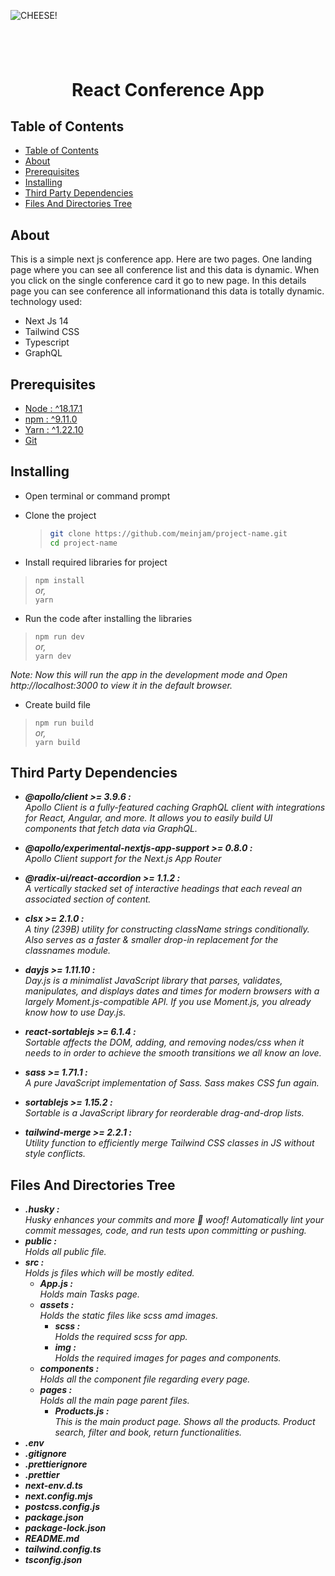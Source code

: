 ![CHEESE!](./src/assets/img/demo.png)

## &nbsp;

<h1 align="center">React Conference App </h1>

## Table of Contents

- [Table of Contents](#)
- [About](#about)
- [Prerequisites](#prerequisites)
- [Installing](#installing)
- [Third Party Dependencies](#third-party-dependencies)
- [Files And Directories Tree](#files-and-directories-tree)

## About

This is a simple next js conference app. Here are two pages. One landing page where you can see all conference list and this data is dynamic. When you click on the single conference card it go to new page. In this details page you can see conference all informationand this data is totally dynamic. technology used:

- Next Js 14
- Tailwind CSS
- Typescript
- GraphQL

## Prerequisites

- [Node : ^18.17.1](https://nodejs.org/en/download/)
- [npm : ^9.11.0](https://nodejs.org/en/download/)
- [Yarn : ^1.22.10](https://classic.yarnpkg.com/en/docs/install)
- [Git](https://git-scm.com/downloads)

## Installing

- Open terminal or command prompt

- Clone the project

  > ```bash
  > git clone https://github.com/meinjam/project-name.git
  > cd project-name
  > ```

- Install required libraries for project

> `npm install`\
> _or,_ \
> `yarn`

- Run the code after installing the libraries

> `npm run dev`\
> _or,_ \
> `yarn dev`

_Note: Now this will run the app in the development mode and Open http://localhost:3000 to view it in the default browser._

- Create build file

> `npm run build` \
> _or,_ \
> `yarn build`

## Third Party Dependencies

- **_@apollo/client >= 3.9.6 :_** \
  _Apollo Client is a fully-featured caching GraphQL client with integrations for React, Angular, and more. It allows you to easily build UI components that fetch data via GraphQL._

- **_@apollo/experimental-nextjs-app-support >= 0.8.0 :_** \
  _Apollo Client support for the Next.js App Router_

- **_@radix-ui/react-accordion >= 1.1.2 :_** \
  _A vertically stacked set of interactive headings that each reveal an associated section of content._

- **_clsx >= 2.1.0 :_** \
  _A tiny (239B) utility for constructing className strings conditionally. Also serves as a faster & smaller drop-in replacement for the classnames module._

- **_dayjs >= 1.11.10 :_** \
  _Day.js is a minimalist JavaScript library that parses, validates, manipulates, and displays dates and times for modern browsers with a largely Moment.js-compatible API. If you use Moment.js, you already know how to use Day.js._

- **_react-sortablejs >= 6.1.4 :_** \
  _Sortable affects the DOM, adding, and removing nodes/css when it needs to in order to achieve the smooth transitions we all know an love._

- **_sass >= 1.71.1 :_** \
  _A pure JavaScript implementation of Sass. Sass makes CSS fun again._

- **_sortablejs >= 1.15.2 :_** \
  _Sortable is a JavaScript library for reorderable drag-and-drop lists._

- **_tailwind-merge >= 2.2.1 :_** \
  _Utility function to efficiently merge Tailwind CSS classes in JS without style conflicts._

## Files And Directories Tree

- **_.husky :_**\
  _Husky enhances your commits and more 🐶 woof! Automatically lint your commit messages, code, and run tests upon committing or pushing._
- **_public :_**\
  _Holds all public file._
- **_src :_** \
  _Holds js files which will be mostly edited._
  - **_App.js :_** \
    _Holds main Tasks page._
  - **_assets :_** \
    _Holds the static files like scss amd images._
    - **_scss :_**\
      _Holds the required scss for app._
    - **_img :_** \
      _Holds the required images for pages and components._
  - **_components :_** \
    _Holds all the component file regarding every page._
  - **_pages :_** \
    _Holds all the main page parent files._
    - **_Products.js :_**\
      _This is the main product page. Shows all the products. Product search, filter and book, return functionalities._
- **_.env_**
- **_.gitignore_**
- **_.prettierignore_**
- **_.prettier_**
- **_next-env.d.ts_**
- **_next.config.mjs_**
- **_postcss.config.js_**
- **_package.json_**
- **_package-lock.json_**
- **_README.md_**
- **_tailwind.config.ts_**
- **_tsconfig.json_**
